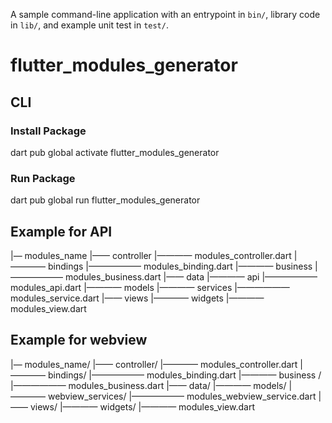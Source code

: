 A sample command-line application with an entrypoint in `bin/`, library code
in `lib/`, and example unit test in `test/`.

# flutter_modules_generator

## CLI
### Install Package
dart pub global activate flutter_modules_generator
### Run Package
dart pub global run flutter_modules_generator


## Example for API
|— modules_name
|—— controller
|———— modules_controller.dart
|———— bindings
|—————— modules_binding.dart
|———— business
|—————— modules_business.dart
|—— data
|———— api
|—————— modules_api.dart
|———— models
|———— services
|—————— modules_service.dart
|—— views
|———— widgets
|———— modules_view.dart

## Example for webview
|— modules_name/
|—— controller/
|———— modules_controller.dart
|———— bindings/
|—————— modules_binding.dart
|———— business /
|—————— modules_business.dart
|—— data/
|———— models/
|———— webview_services/
|—————— modules_webview_service.dart
|—— views/
|———— widgets/
|———— modules_view.dart
